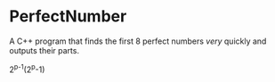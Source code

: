 # PerfectNumber
A C++ program that finds the first 8 perfect numbers *very* quickly and outputs their parts.

2<sup>p-1</sup>(2<sup>p</sup>-1)
